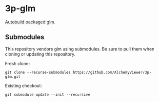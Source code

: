 # 3p-glm

[Autobuild][] packaged [glm][].

[Autobuild]: https://github.com/secondlife/autobuild
[glm]: https://github.com/g-truc/glm

## Submodules

This repository vendors glm using submodules. Be sure to pull them when cloning or updating this repository.

Fresh clone:
```
git clone --recurse-submodules https://github.com/AlchemyViewer/3p-glm.git
```

Existing checkout:
```
git submodule update --init --recursive
```